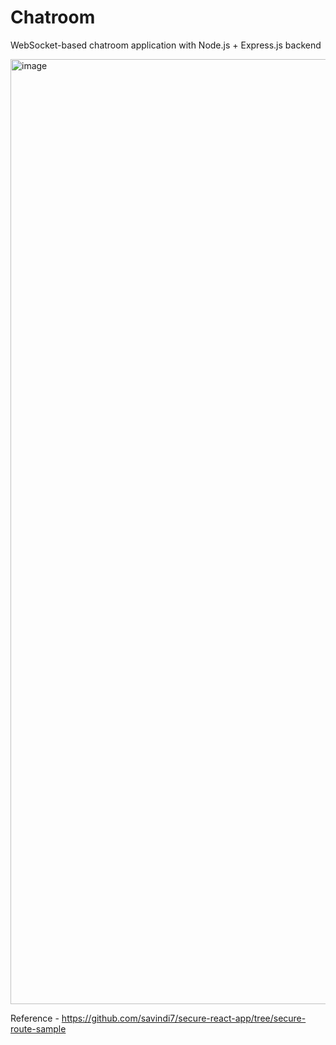 # Chatroom
WebSocket-based chatroom application with Node.js + Express.js backend

<img width="1512" alt="image" src="https://github.com/user-attachments/assets/132b7ab9-c6c4-47c0-833f-f833bd53f062">

Reference - https://github.com/savindi7/secure-react-app/tree/secure-route-sample
